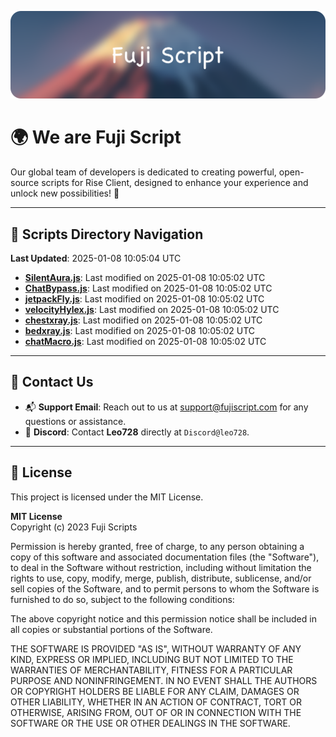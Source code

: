 ![Banner](.github/b.webp)

# 🌍 **We are Fuji Script**

Our global team of developers is dedicated to creating powerful, open-source scripts for Rise Client, designed to enhance your experience and unlock new possibilities! 🌟

---
<!-- SCRIPTS_NAVIGATION_START -->
## 📂 **Scripts Directory Navigation**

**Last Updated**: 2025-01-08 10:05:04 UTC

- **[SilentAura.js](scripts/SilentAura.js)**: Last modified on 2025-01-08 10:05:02 UTC
- **[ChatBypass.js](scripts/ChatBypass.js)**: Last modified on 2025-01-08 10:05:02 UTC
- **[jetpackFly.js](scripts/jetpackFly.js)**: Last modified on 2025-01-08 10:05:02 UTC
- **[velocityHylex.js](scripts/velocityHylex.js)**: Last modified on 2025-01-08 10:05:02 UTC
- **[chestxray.js](scripts/chestxray.js)**: Last modified on 2025-01-08 10:05:02 UTC
- **[bedxray.js](scripts/bedxray.js)**: Last modified on 2025-01-08 10:05:02 UTC
- **[chatMacro.js](scripts/chatMacro.js)**: Last modified on 2025-01-08 10:05:02 UTC

<!-- SCRIPTS_NAVIGATION_END -->

---

## 💬 **Contact Us**  
- 📬 **Support Email**: Reach out to us at [support@fujiscript.com](mailto:support@fujiscript.com) for any questions or assistance.  
- 💬 **Discord**: Contact **Leo728** directly at `Discord@leo728`.

---

## 📜 **License**

This project is licensed under the MIT License.  

**MIT License**  
Copyright (c) 2023 Fuji Scripts  

Permission is hereby granted, free of charge, to any person obtaining a copy of this software and associated documentation files (the "Software"), to deal in the Software without restriction, including without limitation the rights to use, copy, modify, merge, publish, distribute, sublicense, and/or sell copies of the Software, and to permit persons to whom the Software is furnished to do so, subject to the following conditions:  

The above copyright notice and this permission notice shall be included in all copies or substantial portions of the Software.  

THE SOFTWARE IS PROVIDED "AS IS", WITHOUT WARRANTY OF ANY KIND, EXPRESS OR IMPLIED, INCLUDING BUT NOT LIMITED TO THE WARRANTIES OF MERCHANTABILITY, FITNESS FOR A PARTICULAR PURPOSE AND NONINFRINGEMENT. IN NO EVENT SHALL THE AUTHORS OR COPYRIGHT HOLDERS BE LIABLE FOR ANY CLAIM, DAMAGES OR OTHER LIABILITY, WHETHER IN AN ACTION OF CONTRACT, TORT OR OTHERWISE, ARISING FROM, OUT OF OR IN CONNECTION WITH THE SOFTWARE OR THE USE OR OTHER DEALINGS IN THE SOFTWARE.  
